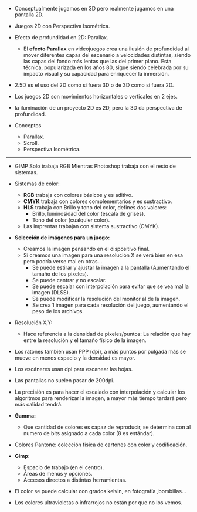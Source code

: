 - Conceptualmente jugamos en 3D pero realmente jugamos en una pantalla 2D.
- Juegos 2D con Perspectiva Isométrica.
- Efecto de profundidad en 2D: Parallax.
	- El **efecto Parallax** en videojuegos crea una ilusión de profundidad al mover diferentes capas del escenario a velocidades distintas, siendo las capas del fondo más lentas que las del primer plano. Esta técnica, popularizada en los años 80, sigue siendo celebrada por su impacto visual y su capacidad para enriquecer la inmersión. 
- 2.5D es el uso del 2D como si fuera 3D o de 3D como si fuera 2D. 
- Los juegos 2D son movimientos horizontales o verticales en 2 ejes.
- la iluminación de un proyecto 2D es 2D, pero la 3D da perspectiva de profundidad.

- Conceptos
	- Parallax.
	- Scroll.
	- Perspectiva Isométrica.

-------------
- GIMP Solo trabaja RGB Mientras Photoshop trabaja con el resto de sistemas.
- Sistemas de color:
	- **RGB** trabaja con colores básicos y es aditivo.
	- **CMYK** trabaja con colores complementarios y es sustractivo.
	- **HLS** trabaja con Brillo y tono del color, defines dos valores:
		- Brillo, luminosidad del color (escala de grises).
		- Tono del color (cualquier color).
	- Las imprentas trabajan con sistema sustractivo (CMYK).
- **Selección de imágenes para un juego:**
	- Creamos la imagen pensando en el dispositivo final.
	- Si creamos una imagen para una resolución X se verá bien en esa pero podría verse mal en otras...
		- Se puede estirar y ajustar la imagen a la pantalla (Aumentando el tamaño de los pixeles).
		- Se puede centrar y no escalar.
		- Se puede escalar con interpolación para evitar que se vea mal la imagen (DLSS).
		- Se puede modificar la resolución del monitor al de la imagen.
		- Se crea 1 imagen para cada resolución del juego, aumentando el peso de los archivos.
- Resolución X,Y:
	- Hace referencia a la densidad de pixeles/puntos: La relación que hay entre la resolución y el tamaño físico de la imagen.
- Los ratones también usan PPP (dpi), a más puntos por pulgada más se mueve en menos espacio y la densidad es mayor.
- Los escáneres usan dpi para escanear las hojas.
- Las pantallas no suelen pasar de 200dpi.
- La precisión es para hacer el escalado con interpolación y calcular los algoritmos para renderizar la imagen, a mayor más tiempo tardará pero más calidad tendrá.
- **Gamma:**
	- Que cantidad de colores es capaz de reproducir, se determina con al numero de bits asignado a cada color (8 es estándar).
- Colores Pantone: colección física de cartones con color y codificación.

- **Gimp**:
	- Espacio de trabajo (en el centro).
	- Áreas de menús y opciones.
	- Accesos directos a distintas herramientas.
- El color se puede calcular con grados kelvin, en fotografía ,bombillas...
- Los colores ultravioletas o infrarrojos no están por que no los vemos.